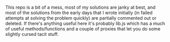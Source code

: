This repo is a bit of a mess, most of my solutions are janky at best, and most of the solutions from the early days that I wrote initially (in failed attempts at solving the problem quickly) are partially commented out or deleted. If there's anything useful here it's probably lib.js which has a much of useful methods/functions and a couple of proxies that let you do some slightly cursed tacit stuff.
